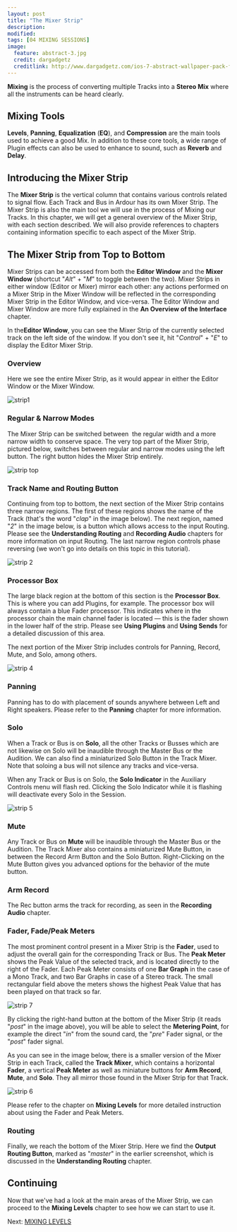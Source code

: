 ```yaml
---
layout: post
title: "The Mixer Strip"
description:
modified: 
tags: [04 MIXING SESSIONS]
image:
  feature: abstract-3.jpg
  credit: dargadgetz
  creditlink: http://www.dargadgetz.com/ios-7-abstract-wallpaper-pack-for-iphone-5-and-ipod-touch-retina/
---
```


**Mixing** is the process of converting multiple Tracks into a **Stereo
Mix** where all the instruments can be heard clearly.

## Mixing Tools

**Levels**, **Panning**, **Equalization** (**EQ**), and **Compression** are the main
tools used to achieve a good Mix. In addition to these core tools, a
wide range of Plugin effects can also be used to enhance to sound, such
as **Reverb** and **Delay**.  

## Introducing the Mixer Strip

The **Mixer Strip** is the vertical column that contains various
controls related to signal flow. Each Track and Bus in Ardour has its
own Mixer Strip. The Mixer Strip is also the main tool we will use in
the process of Mixing our Tracks. In this chapter, we will get a general
overview of the Mixer Strip, with each section described. We will also
provide references to chapters containing information specific to each
aspect of the Mixer Strip.

## The Mixer Strip from Top to Bottom

Mixer Strips can be accessed from both the **Editor Window** and the
**Mixer Window** (shortcut "*Alt*" + "*M*" to toggle between the two). Mixer Strips in either
window (Editor or Mixer) mirror each other: any actions performed on a
Mixer Strip in the Mixer Window will be reflected in the corresponding
Mixer Strip in the Editor Window, and vice-versa. The Editor Window and
Mixer Window are more fully explained in the **An Overview of the
Interface** chapter. 

In the**Editor Window**, you can see the Mixer Strip of the currently
selected track on the left side of the window. If you don't see it, hit
"*Control*" + "*E*" to display the Editor Mixer Strip.

### Overview

Here we see the entire Mixer Strip, as it would appear in either the
Editor Window or the Mixer Window. 

![strip1](../images/Ardour3_Mixer_Strip_1.png) 

### Regular & Narrow Modes

The Mixer Strip can be switched between  the regular width and a more
narrow width to conserve space. The very top part of the Mixer Strip,
pictured below, switches between regular and narrow modes using the left
button. The right button hides the Mixer Strip entirely. 

![strip top](../images/Ardour3_Mixer_Strip_Top.png) 

### Track Name and Routing Button

Continuing from top to bottom, the next section of the Mixer Strip
contains three narrow regions. The first of these regions shows the name of the Track (that's the word
"*clap*" in the image below). The next region, named "*2*" in the image below,
is a button which allows access to the input Routing. Please see the
**Understanding Routing** and **Recording Audio** chapters for more
information on input Routing. The last narrow region controls phase
reversing (we won't go into details on this topic in this tutorial). 

![strip 2](../images/Ardour3_Mixer_Strip_2.png) 

### Processor Box 

The large black region at the bottom of this section is the **Processor
Box**. This is where you can add Plugins, for example. The processor box
will always contain a blue Fader processor. This indicates where in the
processor chain the main channel fader is located — this is the fader
shown in the lower half of the strip. Please see **Using Plugins** and
**Using Sends** for a detailed discussion of this area.

The next portion of the Mixer Strip includes controls for Panning,
Record, Mute, and Solo, among others.

![strip 4](../images/Ardour3_Mixer_Strip_4.png) 

### Panning

Panning has to do with placement of sounds anywhere between Left and Right
speakers. Please refer to the **Panning** chapter for more information.

### Solo 

When a Track or Bus is on **Solo**, all the other Tracks or Busses which
are not likewise on Solo will be inaudible through the Master Bus or the
Audition. We can also find a miniaturized Solo Button in the Track
Mixer. Note that soloing a bus will not silence any tracks and
vice-versa. 

When any Track or Bus is on Solo, the **Solo Indicator** in the
Auxiliary Controls menu will flash red. Clicking the Solo Indicator
while it is flashing will deactivate every Solo in the Session.

![strip 5](../images/Ardour3_Mixer_Strip_5.png) 

### Mute

Any Track or Bus on **Mute** will be inaudible through the Master Bus or
the Audition. The Track Mixer also contains a miniaturized Mute Button,
in between the Record Arm Button and the Solo Button. Right-Clicking on
the Mute Button gives you advanced options for the behavior of the mute
button.

### Arm Record

The Rec button arms the track for recording, as seen in the **Recording
Audio** chapter. 


### Fader, Fade/Peak Meters

The most prominent control present in a Mixer Strip is the **Fader**,
used to adjust the overall gain for the corresponding Track or Bus. The
**Peak Meter** shows the Peak Value of the selected track, and is
located directly to the right of the Fader. Each Peak Meter consists of
one **Bar Graph** in the case of a Mono Track, and two Bar Graphs in
case of a Stereo track. The small rectangular field above the meters
shows the highest Peak Value that has been played on that track so far.

![strip 7](../images/Ardour3_Mixer_Strip_7.png) 

By clicking the right-hand button at the bottom of the Mixer Strip (it
reads "*post*" in the image above), you will be able to select the
**Metering Point**, for example the direct "*in*" from the sound card,
the "*pre*" Fader signal, or the "*post*" fader signal.

As you can see in the image below, there is a smaller version of the
Mixer Strip in each Track, called the **Track Mixer**, which contains a
horizontal **Fader**, a vertical **Peak Meter** as well as miniature
buttons for **Arm Record**, **Mute**, and **Solo**. They all mirror
those found in the Mixer Strip for that Track.

![strip 6](../images/Ardour3_Mixer_Strip_6.png) 

Please refer to the chapter on **Mixing Levels** for more detailed
instruction about using the Fader and Peak Meters.

### Routing

Finally, we reach the bottom of the Mixer Strip. Here we find the
**Output Routing Button**, marked as "*master*" in the earlier
screenshot, which is discussed in the **Understanding Routing** chapter.

## Continuing

Now that we've had a look at the main areas of the Mixer Strip, we can
proceed to the **Mixing Levels** chapter to see how we can start to use
it. 

Next: [MIXING LEVELS](../mixing-levels)

